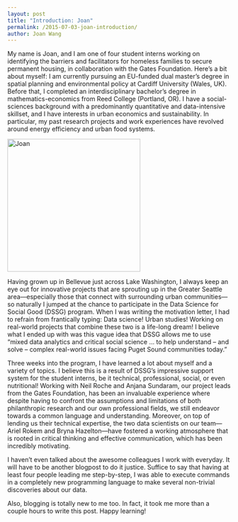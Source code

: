 ```yaml
---
layout: post
title: "Introduction: Joan"
permalink: /2015-07-03-joan-introduction/
author: Joan Wang
---
```


My name is Joan, and I am one of four student interns working on identifying the barriers and facilitators for homeless families to secure permanent housing, in collaboration with the Gates Foundation. Here’s a bit about myself: I am currently pursuing an EU-funded dual master’s degree in spatial planning and environmental policy at Cardiff University (Wales, UK). Before that, I completed an interdisciplinary bachelor’s degree in mathematics-economics from Reed College (Portland, OR). I have a social-sciences background with a predominantly quantitative and data-intensive skillset, and I have interests in urban economics and sustainability. In particular, my past research projects and work experiences have revolved around energy efficiency and urban food systems.

<img src="https://uwescience.github.io/DSSG2015-predicting-permanent-housing/images/joan.jpg" alt="Joan" style="width:300px;">

Having grown up in Bellevue just across Lake Washington, I always keep an eye out for innovative projects that are sprouting up in the Greater Seattle area—especially those that connect with surrounding urban communities—so naturally I jumped at the chance to participate in the Data Science for Social Good (DSSG) program. When I was writing the motivation letter, I had to refrain from frantically typing: Data science! Urban studies! Working on real-world projects that combine these two is a life-long dream!  I believe what I ended up with was this vague idea that DSSG allows me to use “mixed data analytics and critical social science … to help understand – and solve – complex real-world issues facing Puget Sound communities today.”

Three weeks into the program, I have learned a lot about myself and a variety of topics. I believe this is a result of DSSG’s impressive support system for the student interns, be it technical, professional, social, or even nutritional! Working with Neil Roche and Anjana Sundaram, our project leads from the Gates Foundation, has been an invaluable experience where despite having to confront the assumptions and limitations of both philanthropic research and our own professional fields, we still endeavor towards a common language and understanding. Moreover, on top of lending us their technical expertise, the two data scientists on our team—Ariel Rokem and Bryna Hazelton—have fostered a working atmosphere that is rooted in critical thinking and effective communication, which has been incredibly motivating.

I haven’t even talked about the awesome colleagues I work with everyday. It will have to be another blogpost to do it justice. Suffice to say that having at least four people leading me step-by-step, I was able to execute commands in a completely new programming language to make several non-trivial discoveries about our data.

Also, blogging is totally new to me too. In fact, it took me more than a couple hours to write this post. Happy learning!

